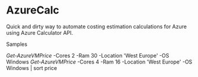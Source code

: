 # AzureCalc
Quick and dirty way to automate costing estimation calculations for Azure using Azure Calculator API.

Samples

*Get-AzureVMPrice* -Cores 2 -Ram 30 -Location 'West Europe' -OS Windows
*Get-AzureVMPrice* -Cores 4 -Ram 16 -Location 'West Europe' -OS Windows | sort price


